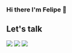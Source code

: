 ### Hi there I'm Felipe 👋

## Let's talk
<p align="left">  
<a href="https://twitter.com/felipenougues" target="blank"><img src="https://img.icons8.com/color/35/000000/twitter--v2.png"/></a>
<a href="https://linkedin.com/felipe-nougues" target="blank"><img src="https://img.icons8.com/color/35/000000/linkedin.png"/></a>
<a href="https://www.instagram.com/felipenougues" target="blank"><img src="https://img.icons8.com/fluency/35/000000/instagram-new.png"/></a>
</p>
<!--
**felipenougues/felipenougues** is a ✨ _special_ ✨ repository because its `README.md` (this file) appears on your GitHub profile.

Here are some ideas to get you started:

- 🔭 I’m currently working on ...
- 🌱 I’m currently learning ...
- 👯 I’m looking to collaborate on ...
- 🤔 I’m looking for help with ...
- 💬 Ask me about ...
- 📫 How to reach me: ...
- 😄 Pronouns: ...
- ⚡ Fun fact: ...
-->
